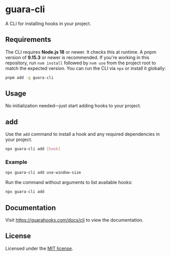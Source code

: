 # guara-cli

A CLI for installing hooks in your project.

## Requirements

The CLI requires **Node.js 18** or newer. It checks this at runtime. A pnpm version of **9.15.3** or newer is recommended. If you're working in this repository, run `nvm install` followed by `nvm use` from the project root to match the expected version. You can run the CLI via `npx` or install it globally:

```bash
pnpm add -g guara-cli
```

## Usage

No initialization needed—just start adding hooks to your project.

## add

Use the `add` command to install a hook and any required dependencies in your project.

```bash
npx guara-cli add [hook]
```

### Example

```bash
npx guara-cli add use-window-size
```

Run the command without arguments to list available hooks:

```bash
npx guara-cli add
```

## Documentation

Visit https://guarahooks.com/docs/cli to view the documentation.

## License

Licensed under the [MIT license](./LICENSE).
